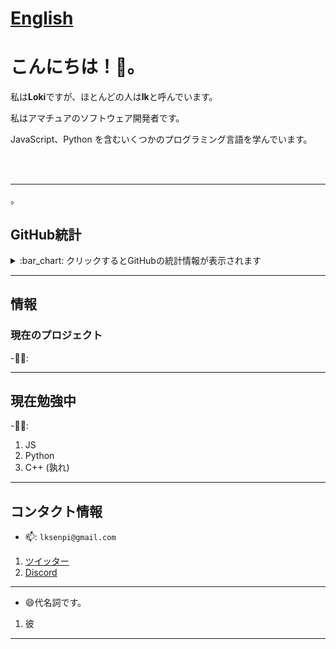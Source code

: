 # [English](https://github.com/lkse/lkse/blob/lkse/readme_en.md)
# こんにちは！👋。
私は**Loki**ですが、ほとんどの人は**lk**と呼んでいます。

私はアマチュアのソフトウェア開発者です。

JavaScript、Python を含むいくつかのプログラミング言語を学んでいます。

<br><br><hr>。
## GitHub統計
<details>
  <summary>
    :bar_chart: クリックするとGitHubの統計情報が表示されます
  </summary>
  <p align="center">
&nbsp;<img align="center" src="https://github-readme-stats.vercel.app/api?username=lkse&show_icons=true&theme=dark" alt="Loki" height="200"/>。
<img align="center" src="https://github-readme-stats.vercel.app/api/top-langs/?username=lkse&theme=dark" alt="lkse's GitHub統計"/>
  </p>
</details>

--- 

## 情報

### 現在のプロジェクト
-👨‍💻:  


---

## 現在勉強中
  -👨‍🏫:
1. JS
2. Python
3. C++ (孰れ)

---

## コンタクト情報
- 📫: `lksenpi@gmail.com`
1. [ツイッター](https://twitter.com/lksen)
2. [Discord](https://discordapp.com/users/445053396227981323)

---

- 😄代名詞です。
1. 彼

---

